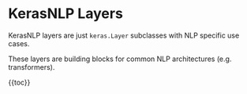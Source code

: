 # KerasNLP Layers

KerasNLP layers are just `keras.Layer` subclasses with NLP specific use cases.

These layers are building blocks for common NLP architectures
(e.g. transformers).

{{toc}}

